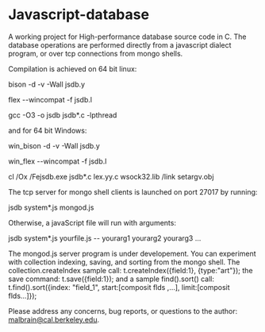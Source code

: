 Javascript-database
===================

A working project for High-performance database source code in C.  The database operations are performed directly from a javascript dialect program, or over tcp connections from mongo shells.

Compilation is achieved on 64 bit linux:

bison -d -v -Wall jsdb.y

flex --wincompat -f jsdb.l

gcc -O3 -o jsdb jsdb*.c -lpthread

and for 64 bit Windows:

win_bison -d -v -Wall jsdb.y

win_flex --wincompat -f jsdb.l

cl /Ox /Fejsdb.exe jsdb*.c lex.yy.c wsock32.lib /link setargv.obj

The tcp server for mongo shell clients is launched on port 27017 by running:

jsdb system*.js mongod.js

Otherwise, a javaScript file will run with arguments:

jsdb system*.js yourfile.js -- yourarg1 yourarg2 yourarg3 ...

The mongod.js server program is under developement.  You can experiment with collection indexing, saving, and sorting from the mongo shell.  The collection.createIndex sample call: t.createIndex({field:1}, {type:"art"}); the save command: t.save({field:1}); and a sample find().sort() call: t.find().sort({index: "field_1", start:[composit flds ,...], limit:[composit flds...]});

Please address any concerns, bug reports, or questions to the author: malbrain@cal.berkeley.edu.

